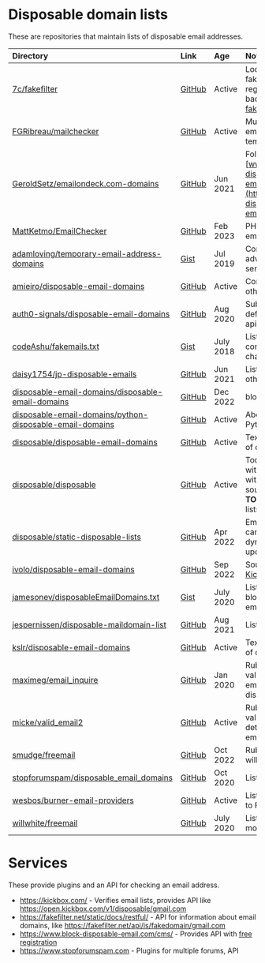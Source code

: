 # Disposable domain lists

These are repositories that maintain lists of disposable email addresses.

|Directory|Link|Age|Note|
|:--------|:---|:--|:--|
|[7c/fakefilter](./7c/fakefilter)|[GitHub](https://github.com/7c/fakefilter)|Active|Looks for temp and fake emails in registrations, backend for [fakefilter.net](https://fakefilter.net/static/docs/restful/)|
|[FGRibreau/mailchecker](./FGRibreau/mailchecker)|[GitHub](https://github.com/fgribreau/mailchecker)|Active|Multi-language email validator and temp email detector|
|[GeroldSetz/emailondeck.com-domains](./GeroldSetz/emailondeck.com-domains)|[GitHub](https://github.com/GeroldSetz/emailondeck.com-domains)|Jun 2021|Follows [www.block-disposable-email.com](https://www.block-disposable-email.com/cms/)|
|[MattKetmo/EmailChecker](./MattKetmo/EmailChecker)|[GitHub](https://github.com/MattKetmo/EmailChecker)|Feb 2023|PHP disposable email detector|
|[adamloving/temporary-email-address-domains](./adamloving/temporary-email-address-domains)|[Gist](https://gist.github.com/adamloving/4401361)|Jul 2019|Comments advertise other services|
|[amieiro/disposable-email-domains](./amieiro/disposable-email-domains)|[GitHub](https://github.com/amieiro/disposable-email-domains)|Active|Combines lists from other sources|
|[auth0-signals/disposable-email-domains](./auth0-signals/disposable-email-domains)|[GitHub](https://github.com/auth0-signals/disposable-email-domains)|Aug 2020|Submissions to defunct site apility.io|
|[codeAshu/fakemails.txt](./codeAshu/fakemails.txt)|[Gist](https://gist.github.com/codeAshu/ebade8f300809a4079220f771265b0c4)|July 2018|List of domains, comments suggest changes|
|[daisy1754/jp-disposable-emails](./daisy1754/jp-disposable-emails)|[GitHub](https://github.com/daisy1754/jp-disposable-emails/)|Jun 2021|List of domains from other sources|
|[disposable-email-domains/disposable-email-domains](./disposable-email-domains/disposable-email-domains)|[GitHub](https://github.com/disposable-email-domains/disposable-email-domains)|Dec 2022|block and allow list|
|[disposable-email-domains/python-disposable-email-domains](./disposable-email-domains/python-disposable-email-domains)|[GitHub](https://github.com/disposable-email-domains/python-disposable-email-domains)|Active|Above lists as Python sets|
|[disposable/disposable-email-domains](./disposable/disposable-email-domains)|[GitHub](https://github.com/disposable/disposable-email-domains)|Active|Text and JSON lists of domains|
|[disposable/disposable](./disposable/disposable)|[GitHub](https://github.com/disposable/disposable)|Active|Tools for working with domain lists, with list of external sources <br> **TODO**: add these lists|
|[disposable/static-disposable-lists](./disposable/static-disposable-lists)|[GitHub](https://github.com/disposable/static-disposable-lists/)|Apr 2022|Email domains that can't be dynamically updated|
|[ivolo/disposable-email-domains](./ivolo/disposable-email-domains)|[GitHub](https://github.com/ivolo/disposable-email-domains)|Sep 2022|Source for [Kickbox.com API](https://open.kickbox.com/v1/disposable/mailinator.com)|
|[jamesonev/disposableEmailDomains.txt](./jamesonev/disposableEmailDomains.txt)|[Gist](https://gist.github.com/jamesonev/7e188c35fd5ca754c970e3a1caf045ef/)|July 2020|List from defunct block-temporary-email.com|
|[jespernissen/disposable-maildomain-list](./jespernissen/disposable-maildomain-list)|[GitHub](https://github.com/jespernissen/disposable-maildomain-list)|Aug 2021|List of domains|
|[kslr/disposable-email-domains](./kslr/disposable-email-domains)|[GitHub](https://github.com/kslr/disposable-email-domains)|Active|Text and JSON lists of domains|
|[maximeg/email_inquire](./maximeg/email_inquire)|[GitHub](https://github.com/maximeg/email_inquire)|Jan 2020|Ruby library to validate and fix emails, detect disposable emails|
|[micke/valid_email2](./micke/valid_email2)|[GitHub](https://github.com/micke/valid_email2)|Active|Ruby gem to validate emails, detect disposable emails|
|[smudge/freemail](./smudge/freemail)|[GitHub](https://github.com/smudge/freemail)|Oct 2022|Ruby port of willwhite's freemail|
|[stopforumspam/disposable_email_domains](./stopforumspam/disposable_email_domains)|[GitHub](https://github.com/stopforumspam/disposable_email_domains/)|Oct 2020|List of domains|
|[wesbos/burner-email-providers](./wesbos/burner-email-providers)|[GitHub](https://github.com/wesbos/burner-email-providers)|Active|List of emails, links to Firefox Relay|
|[willwhite/freemail](./willwhite/freemail)|[GitHub](https://github.com/willwhite/freemail)|July 2020|List and Node.js module|

# Services

These provide plugins and an API for checking an email address.

* <https://kickbox.com/> - Verifies email lists, provides API like <https://open.kickbox.com/v1/disposable/gmail.com>
* <https://fakefilter.net/static/docs/restful/> - API for information about email domains, like <https://fakefilter.net/api/is/fakedomain/gmail.com>
* <https://www.block-disposable-email.com/cms/> - Provides API with [free registration](https://www.block-disposable-email.com/cms/register/)
* <https://www.stopforumspam.com> - Plugins for multiple forums, API

